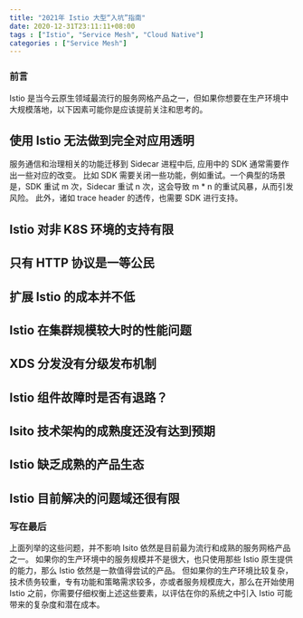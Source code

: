 ```yaml
---
title: "2021年 Istio 大型“入坑”指南"
date: 2020-12-31T23:11:11+08:00
tags : ["Istio", "Service Mesh", "Cloud Native"]
categories : ["Service Mesh"]
---
```


### 前言
Istio 是当今云原生领域最流行的服务网格产品之一，但如果你想要在生产环境中大规模落地，以下因素可能你是应该提前关注和思考的。

## 使用 Istio 无法做到完全对应用透明
服务通信和治理相关的功能迁移到 Sidecar 进程中后, 应用中的 SDK 通常需要作出一些对应的改变。
比如 SDK 需要关闭一些功能，例如重试。一个典型的场景是，SDK 重试 m 次，Sidecar 重试 n 次，这会导致 m * n 的重试风暴，从而引发风险。
此外，诸如 trace header 的透传，也需要 SDK 进行支持。

## Istio 对非 K8S 环境的支持有限

## 只有 HTTP 协议是一等公民

## 扩展 Istio 的成本并不低

## Istio 在集群规模较大时的性能问题

## XDS 分发没有分级发布机制

## Istio 组件故障时是否有退路？

## Isito 技术架构的成熟度还没有达到预期

## Istio 缺乏成熟的产品生态

## Istio 目前解决的问题域还很有限

### 写在最后
上面列举的这些问题，并不影响 Isito 依然是目前最为流行和成熟的服务网格产品之一。
如果你的生产环境中的服务规模并不是很大，也只使用那些 Istio 原生提供的能力，那么 Istio 依然是一款值得尝试的产品。
但如果你的生产环境比较复杂，技术债务较重，专有功能和策略需求较多，亦或者服务规模庞大，那么在开始使用 Istio 之前，你需要仔细权衡上述这些要素，以评估在你的系统之中引入 Istio 可能带来的复杂度和潜在成本。
